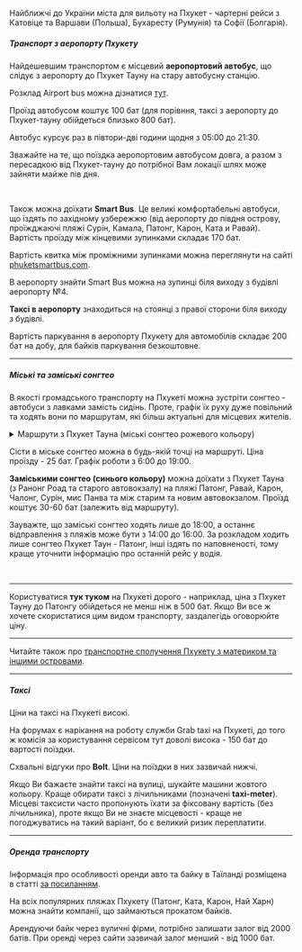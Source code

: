 Найближчі до України міста для вильоту на Пхукет - чартерні рейси з Катовіце та Варшави (Польша), Бухаресту (Румунія) та Софії (Болгарія).

##### Транспорт з аеропорту Пхукету

Найдешевшим транспортом є місцевий **аеропортовий автобус**, що слідує з аеропорту до Пхукет Тауну на стару автобусну станцію.

Розклад Airport bus можна дізнатися [тут](http://airportbusphuket.com/timetable.php).

Проїзд автобусом коштує 100 бат (для порівння, таксі з аеропорту до Пхукет-тауну обійдеться близько 800 бат). 

Автобус курсує раз в півтори-дві години щодня з 05:00 до 21:30.


<section>

Зважайте на те, що поїздка аеропортовим автобусом довга, а разом з пересадкою від Пхукет-тауну до потрібної Вам локації шлях може зайняти майже пів дня.
</section>

</br>

Також можна доїхати **Smart Bus**. Це великі комфортабельні автобуси, що їздять по західному узбережжю (від аеропорту до півдня острову, проїжджаючі пляжі Сурін, Камала, Патонг, Карон, Ката и Равай). Вартість проїзду між кінцевими зупинками складає 170 бат.

Вартість квитка між проміжними зупинками можна переглянути на сайті [phuketsmartbus.com](https://phuketsmartbus.com/fare/?lang=en).

В аеропорту знайти Smart Bus можна на зупинці біля виходу з будівлі аеропорту №4.



 **Таксі в аеропорту** знаходиться на стоянці з правої сторони біля виходу з будівлі.

<section>

Вартість паркування в аеропорту Пхукету для автомобілів складає 200 бат на добу, для байків паркування безкоштовне.
</section>

***

##### Міські та заміські сонгтео

В якості громадського транспорту на Пхукеті можна зустріти сонгтео - автобуси з лавками замість сидінь. Проте, графік їх руху дуже повільний та ходять вони по маршрутам, які більш актуальні для місцевих жителів.

<details>
<summary>Маршрути з Пхукет Тауна (міські сонгтео рожевого кольору)</summary>

**№1**: універмаг Big C, Central Festival - Tesco Lotus - Downtown Market - Phuket Vocational Collage

**№2**: автовокзал – Університет Раджабхат Ламчан – Phuket Provincial Hall – медичний центр – Fresh Market

**№3**: парк Saphan Hin – Downtown Market – шпиталь – пірс Rassada.

</details>

Сісти в міське сонгтео можна в будь-якій точці на маршруті. Ціна проїзду - 25 бат. Графік роботи з 6:00 до 19:00.

**Заміськими сонгтео (синього кольору)** можна доїхати з Пхукет Тауна (з Ранонг Роад та старого автовокзалу) на пляжі Патонг, Равай, Карон, Чалонг, Сурін, мис Панва та між старим та новим автовокзалом. Проїзд коштує 30-60 бат (залежить від маршруту).

<section>

Зауважте, що заміські сонгтео ходять лише до 18:00, а останнє відправлення з пляжів може бути з 14:00 до 16:00. За розкладом ходить лише сонгтео Пхукет Таун - Патонг, інші іздять по наповненості, тому краще уточнити інформацію про останній рейс у водія.
</section>

</br>

***

Користуватися **тук туком** на Пхукеті дорого - наприклад, ціна з Пхукет Тауну до Патонгу обійдеться не менш ніж в 500 бат. Якщо Ви все ж хочете скористатися цим видом транспорту, заздалегідь оговорюйте ціну.

***

Читайте також про [транспортне сполучення Пхукету з материком та іншими островами](/article/29fd1d4000a768354e77e6540).

***

##### Таксі

Ціни на таксі на Пхукеті високі.

На форумах є нарікання на роботу служби Grab taxi на Пхукеті, до того ж комісія за користування сервісом тут доволі висока - 150 бат до вартості поїздки.

Схвальні відгуки про **Bolt**. Ціни на поїздки в них зазвичай нижчі.

Якщо Ви бажаєте знайти таксі на вулиці, шукайте машини жовтого кольору. Краще обирати таксі з лічильниками (позначені **taxi-meter**). Місцеві таксисти часто пропонують їхати за фіксовану вартість (без лічильника), проте якщо Ви не знаєте місцевості - краще не погоджуватись на такий варіант, бо є великий ризик переплатити.

***
##### Оренда транспорту 

Інформація про особливості оренди авто та байку в Таїланді розміщена в статті [за посиланням](/article/72a5200fb235a150b0d7571f2).

На всіх популярних пляжах Пхукету (Патонг, Ката, Карон, Най Харн) можна знайти компанії, що займаються прокатом байків. 

Арендуючи байк через вуличні фірми, потрібно залишати залог від 2000 батів. При оренді через сайти зазвичай залог менший - від 1000 бат.








